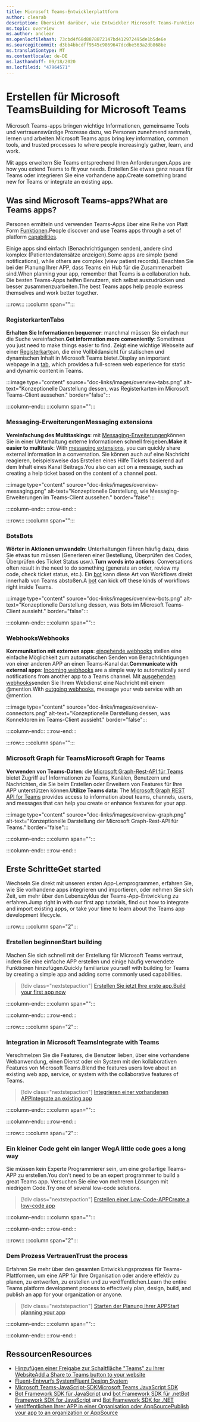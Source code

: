 ```yaml
---
title: Microsoft Teams-Entwicklerplattform
author: clearab
description: Übersicht darüber, wie Entwickler Microsoft Teams-Funktionen mithilfe der Teams-Plattform erweitern und anpassen können.
ms.topic: overview
ms.author: anclear
ms.openlocfilehash: 73cbd4f68d8878872147bd412972495de1b5de6e
ms.sourcegitcommit: d3bb4bbcdff9545c9869647dcdbe563a2db868be
ms.translationtype: MT
ms.contentlocale: de-DE
ms.lasthandoff: 09/18/2020
ms.locfileid: "47964571"
---
```

# <a name="building-for-microsoft-teams"></a><span data-ttu-id="70f88-103">Erstellen für Microsoft Teams</span><span class="sxs-lookup"><span data-stu-id="70f88-103">Building for Microsoft Teams</span></span>

<span data-ttu-id="70f88-104">Microsoft Teams-apps bringen wichtige Informationen, gemeinsame Tools und vertrauenswürdige Prozesse dazu, wo Personen zunehmend sammeln, lernen und arbeiten.</span><span class="sxs-lookup"><span data-stu-id="70f88-104">Microsoft Teams apps bring key information, common tools, and trusted processes to where people increasingly gather, learn, and work.</span></span>

<span data-ttu-id="70f88-105">Mit apps erweitern Sie Teams entsprechend Ihren Anforderungen.</span><span class="sxs-lookup"><span data-stu-id="70f88-105">Apps are how you extend Teams to fit your needs.</span></span> <span data-ttu-id="70f88-106">Erstellen Sie etwas ganz neues für Teams oder integrieren Sie eine vorhandene app.</span><span class="sxs-lookup"><span data-stu-id="70f88-106">Create something brand new for Teams or integrate an existing app.</span></span>

## <a name="what-are-teams-apps"></a><span data-ttu-id="70f88-107">Was sind Microsoft Teams-apps?</span><span class="sxs-lookup"><span data-stu-id="70f88-107">What are Teams apps?</span></span>

<span data-ttu-id="70f88-108">Personen ermitteln und verwenden Teams-Apps über eine Reihe von Platt Form [Funktionen](capabilities-overview.md).</span><span class="sxs-lookup"><span data-stu-id="70f88-108">People discover and use Teams apps through a set of platform [capabilities](capabilities-overview.md).</span></span>

<span data-ttu-id="70f88-109">Einige apps sind einfach (Benachrichtigungen senden), andere sind komplex (Patientendatensätze anzeigen).</span><span class="sxs-lookup"><span data-stu-id="70f88-109">Some apps are simple (send notifications), while others are complex (view patient records).</span></span> <span data-ttu-id="70f88-110">Beachten Sie bei der Planung Ihrer APP, dass Teams ein Hub für die Zusammenarbeit sind.</span><span class="sxs-lookup"><span data-stu-id="70f88-110">When planning your app, remember that Teams is a collaboration hub.</span></span> <span data-ttu-id="70f88-111">Die besten Teams-Apps helfen Benutzern, sich selbst auszudrücken und besser zusammenzuarbeiten.</span><span class="sxs-lookup"><span data-stu-id="70f88-111">The best Teams apps help people express themselves and work better together.</span></span>

:::row:::
   :::column span="":::

### <a name="tabs"></a><span data-ttu-id="70f88-112">Registerkarten</span><span class="sxs-lookup"><span data-stu-id="70f88-112">Tabs</span></span>

<span data-ttu-id="70f88-113">**Erhalten Sie Informationen bequemer**: manchmal müssen Sie einfach nur die Suche vereinfachen.</span><span class="sxs-lookup"><span data-stu-id="70f88-113">**Get information more conveniently**: Sometimes you just need to make things easier to find.</span></span> <span data-ttu-id="70f88-114">Zeigt eine wichtige Webseite auf einer [Registerkarte](../tabs/what-are-tabs.md)an, die eine Vollbildansicht für statischen und dynamischen Inhalt in Microsoft Teams bietet.</span><span class="sxs-lookup"><span data-stu-id="70f88-114">Display an important webpage in a [tab](../tabs/what-are-tabs.md), which provides a full-screen web experience for static and dynamic content in Teams.</span></span>

:::image type="content" source="doc-links/images/overview-tabs.png" alt-text="Konzeptionelle Darstellung dessen, was Registerkarten im Microsoft Teams-Client aussehen." border="false":::

   :::column-end:::
   :::column span="":::

### <a name="messaging-extensions"></a><span data-ttu-id="70f88-116">Messaging-Erweiterungen</span><span class="sxs-lookup"><span data-stu-id="70f88-116">Messaging extensions</span></span>

<span data-ttu-id="70f88-117">**Vereinfachung des Multitaskings**: mit [Messaging-Erweiterungen](../messaging-extensions/what-are-messaging-extensions.md)können Sie in einer Unterhaltung externe Informationen schnell freigeben.</span><span class="sxs-lookup"><span data-stu-id="70f88-117">**Make it easier to multitask**: With [messaging extensions](../messaging-extensions/what-are-messaging-extensions.md), you can quickly share external information in a conversation.</span></span> <span data-ttu-id="70f88-118">Sie können auch auf eine Nachricht reagieren, beispielsweise das Erstellen eines Hilfe Tickets basierend auf dem Inhalt eines Kanal Beitrags.</span><span class="sxs-lookup"><span data-stu-id="70f88-118">You also can act on a message, such as creating a help ticket based on the content of a channel post.</span></span>

:::image type="content" source="doc-links/images/overview-messaging.png" alt-text="Konzeptionelle Darstellung, wie Messaging-Erweiterungen im Teams-Client aussehen." border="false":::

   :::column-end:::
:::row-end:::

:::row:::
   :::column span="":::

### <a name="bots"></a><span data-ttu-id="70f88-120">Bots</span><span class="sxs-lookup"><span data-stu-id="70f88-120">Bots</span></span>

<span data-ttu-id="70f88-121">**Wörter in Aktionen umwandeln**: Unterhaltungen führen häufig dazu, dass Sie etwas tun müssen (Generieren einer Bestellung, Überprüfen des Codes, Überprüfen des Ticket Status usw.).</span><span class="sxs-lookup"><span data-stu-id="70f88-121">**Turn words into actions**: Conversations often result in the need to do something (generate an order, review my code, check ticket status, etc.).</span></span> <span data-ttu-id="70f88-122">Ein [bot](../bots/what-are-bots.md) kann diese Art von Workflows direkt innerhalb von Teams abstoßen.</span><span class="sxs-lookup"><span data-stu-id="70f88-122">A [bot](../bots/what-are-bots.md) can kick off these kinds of workflows right inside Teams.</span></span>

:::image type="content" source="doc-links/images/overview-bots.png" alt-text="Konzeptionelle Darstellung dessen, was Bots im Microsoft Teams-Client aussieht." border="false":::

   :::column-end:::
   :::column span="":::

### <a name="webhooks"></a><span data-ttu-id="70f88-124">Webhooks</span><span class="sxs-lookup"><span data-stu-id="70f88-124">Webhooks</span></span>

<span data-ttu-id="70f88-125">**Kommunikation mit externen apps**: [eingehende webhooks](../webhooks-and-connectors/what-are-webhooks-and-connectors.md#incoming-webhooks) stellen eine einfache Möglichkeit zum automatischen Senden von Benachrichtigungen von einer anderen APP an einen Teams-Kanal dar.</span><span class="sxs-lookup"><span data-stu-id="70f88-125">**Communicate with external apps**: [Incoming webhooks](../webhooks-and-connectors/what-are-webhooks-and-connectors.md#incoming-webhooks) are a simple way to automatically send notifications from another app to a Teams channel.</span></span> <span data-ttu-id="70f88-126">Mit [ausgehenden webhooks](../webhooks-and-connectors/what-are-webhooks-and-connectors.md#outgoing-webhooks)senden Sie Ihrem Webdienst eine Nachricht mit einem @mention.</span><span class="sxs-lookup"><span data-stu-id="70f88-126">With [outgoing webhooks](../webhooks-and-connectors/what-are-webhooks-and-connectors.md#outgoing-webhooks), message your web service with an @mention.</span></span>

:::image type="content" source="doc-links/images/overview-connectors.png" alt-text="Konzeptionelle Darstellung dessen, was Konnektoren im Teams-Client aussieht." border="false":::

   :::column-end:::
:::row-end:::

:::row:::
   :::column span="":::

### <a name="microsoft-graph-for-teams"></a><span data-ttu-id="70f88-128">Microsoft Graph für Teams</span><span class="sxs-lookup"><span data-stu-id="70f88-128">Microsoft Graph for Teams</span></span>

<span data-ttu-id="70f88-129">**Verwenden von Teams-Daten**: die [Microsoft Graph-Rest-API für Teams](https://docs.microsoft.com/graph/teams-concept-overview) bietet Zugriff auf Informationen zu Teams, Kanälen, Benutzern und Nachrichten, die Sie beim Erstellen oder Erweitern von Features für Ihre APP unterstützen können.</span><span class="sxs-lookup"><span data-stu-id="70f88-129">**Utilize Teams data**: The [Microsoft Graph REST API for Teams](https://docs.microsoft.com/graph/teams-concept-overview) provides access to information about teams, channels, users, and messages that can help you create or enhance features for your app.</span></span>

:::image type="content" source="doc-links/images/overview-graph.png" alt-text="Konzeptionelle Darstellung der Microsoft Graph-Rest-API für Teams." border="false":::

   :::column-end:::
   :::column span="":::

   :::column-end:::
:::row-end:::

## <a name="get-started"></a><span data-ttu-id="70f88-131">Erste Schritte</span><span class="sxs-lookup"><span data-stu-id="70f88-131">Get started</span></span>

<span data-ttu-id="70f88-132">Wechseln Sie direkt mit unseren ersten App-Lernprogrammen, erfahren Sie, wie Sie vorhandene apps integrieren und importieren, oder nehmen Sie sich Zeit, um mehr über den Lebenszyklus der Teams-App-Entwicklung zu erfahren.</span><span class="sxs-lookup"><span data-stu-id="70f88-132">Jump right in with our first app tutorials, find out how to integrate and import existing apps, or take your time to learn about the Teams app development lifecycle.</span></span>

:::row:::
   :::column span="2":::

### <a name="start-building"></a><span data-ttu-id="70f88-133">Erstellen beginnen</span><span class="sxs-lookup"><span data-stu-id="70f88-133">Start building</span></span>

   <span data-ttu-id="70f88-134">Machen Sie sich schnell mit der Erstellung für Microsoft Teams vertraut, indem Sie eine einfache APP erstellen und einige häufig verwendete Funktionen hinzufügen.</span><span class="sxs-lookup"><span data-stu-id="70f88-134">Quickly familiarize yourself with building for Teams by creating a simple app and adding some commonly used capabilities.</span></span>

   > [!div class="nextstepaction"]
   > [<span data-ttu-id="70f88-135">Erstellen Sie jetzt Ihre erste app.</span><span class="sxs-lookup"><span data-stu-id="70f88-135">Build your first app now</span></span>](build-your-first-app/building-real-world-app.md)

   :::column-end:::
   :::column span="":::

   :::column-end:::
:::row-end:::

:::row:::
   :::column span="2":::

### <a name="integrate-with-teams"></a><span data-ttu-id="70f88-136">Integration in Microsoft Teams</span><span class="sxs-lookup"><span data-stu-id="70f88-136">Integrate with Teams</span></span>

   <span data-ttu-id="70f88-137">Verschmelzen Sie die Features, die Benutzer lieben, über eine vorhandene Webanwendung, einen Dienst oder ein System mit den kollaborativen Features von Microsoft Teams.</span><span class="sxs-lookup"><span data-stu-id="70f88-137">Blend the features users love about an existing web app, service, or system with the collaborative features of Teams.</span></span>

   > [!div class="nextstepaction"]
   > [<span data-ttu-id="70f88-138">Integrieren einer vorhandenen APP</span><span class="sxs-lookup"><span data-stu-id="70f88-138">Integrate an existing app</span></span>](migrating-web-apps.md)

   :::column-end:::
   :::column span="":::

   :::column-end:::
:::row-end:::

:::row:::
   :::column span="2":::

### <a name="a-little-code-goes-a-long-way"></a><span data-ttu-id="70f88-139">Ein kleiner Code geht ein langer Weg</span><span class="sxs-lookup"><span data-stu-id="70f88-139">A little code goes a long way</span></span>

   <span data-ttu-id="70f88-140">Sie müssen kein Experte Programmierer sein, um eine großartige Teams-APP zu erstellen.</span><span class="sxs-lookup"><span data-stu-id="70f88-140">You don't need to be an expert programmer to build a great Teams app.</span></span> <span data-ttu-id="70f88-141">Versuchen Sie eine von mehreren Lösungen mit niedrigem Code.</span><span class="sxs-lookup"><span data-stu-id="70f88-141">Try one of several low-code solutions.</span></span>

   > [!div class="nextstepaction"]
   > [<span data-ttu-id="70f88-142">Erstellen einer Low-Code-APP</span><span class="sxs-lookup"><span data-stu-id="70f88-142">Create a low-code app</span></span>](low-code-solutions.md)

   :::column-end:::
   :::column span="":::

   :::column-end:::
:::row-end:::

:::row:::
   :::column span="2":::

### <a name="trust-the-process"></a><span data-ttu-id="70f88-143">Dem Prozess Vertrauen</span><span class="sxs-lookup"><span data-stu-id="70f88-143">Trust the process</span></span>

   <span data-ttu-id="70f88-144">Erfahren Sie mehr über den gesamten Entwicklungsprozess für Teams-Plattformen, um eine APP für Ihre Organisation oder andere effektiv zu planen, zu entwerfen, zu erstellen und zu veröffentlichen.</span><span class="sxs-lookup"><span data-stu-id="70f88-144">Learn the entire Teams platform development process to effectively plan, design, build, and publish an app for your organization or anyone.</span></span>

   > [!div class="nextstepaction"]
   > [<span data-ttu-id="70f88-145">Starten der Planung Ihrer APP</span><span class="sxs-lookup"><span data-stu-id="70f88-145">Start planning your app</span></span>](../concepts/extensibility-points.md)

   :::column-end:::
   :::column span="":::

   :::column-end:::
:::row-end:::

## <a name="resources"></a><span data-ttu-id="70f88-146">Ressourcen</span><span class="sxs-lookup"><span data-stu-id="70f88-146">Resources</span></span>

* [<span data-ttu-id="70f88-147">Hinzufügen einer Freigabe zur Schaltfläche "Teams" zu Ihrer Website</span><span class="sxs-lookup"><span data-stu-id="70f88-147">Add a Share to Teams button to your website</span></span>](../concepts/build-and-test/share-to-teams.md)
* [<span data-ttu-id="70f88-148">Fluent-Entwurfs System</span><span class="sxs-lookup"><span data-stu-id="70f88-148">Fluent Design System</span></span>](https://fluentsite.z22.web.core.windows.net/)
* [<span data-ttu-id="70f88-149">Microsoft Teams-JavaScript-SDK</span><span class="sxs-lookup"><span data-stu-id="70f88-149">Microsoft Teams JavaScript SDK</span></span>](https://docs.microsoft.com/javascript/api/@microsoft/teams-js/?view=msteams-client-js-latest&preserve-view=true)
* <span data-ttu-id="70f88-150">[Bot Framework SDK für JavaScript](https://github.com/Microsoft/botbuilder-js) und [bot Framework SDK für .net](https://github.com/Microsoft/botbuilder-dotnet/)</span><span class="sxs-lookup"><span data-stu-id="70f88-150">[Bot Framework SDK for JavaScript](https://github.com/Microsoft/botbuilder-js) and [Bot Framework SDK for .NET](https://github.com/Microsoft/botbuilder-dotnet/)</span></span>
* [<span data-ttu-id="70f88-151">Veröffentlichen Ihrer APP in einer Organisation oder AppSource</span><span class="sxs-lookup"><span data-stu-id="70f88-151">Publish your app to an organization or AppSource</span></span>](../concepts/deploy-and-publish/overview.md)
